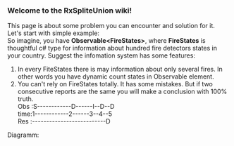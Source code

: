 ### Welcome to the RxSpliteUnion wiki!
This page is about some problem you can encounter and solution for it.  
Let's start with simple example:  
So imagine, you have **Observable\<FireStates\>**, where **FireStates** is thoughtful c# type for information about hundred fire detectors states in your country. Suggest the infomation system has some features:
1. In every FiteStates there is may information about only several fires. In other words you have dynamic count states in Observable element.
2. You can't rely on FireStates totally. It has some mistakes. But if two consecutive reports are the same you will make a conclusion with 100% truth.  
     Obs :S------------D------I--D--D  
     time:1------------2------3--4--5  
     Res :--------------------------D  

Diagramm:
